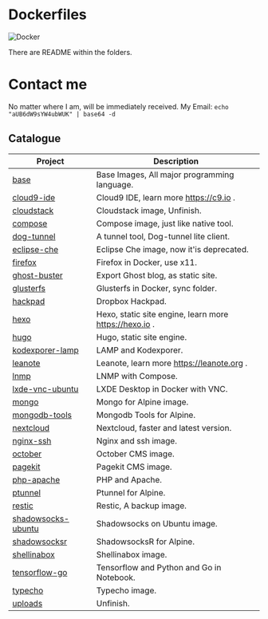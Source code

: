 # Dockerfiles

![Docker](https://assets-cdn.github.com/images/icons/emoji/unicode/1f433.png)

There are README within the folders.

# Contact me
No matter where I am, will be immediately received.
My Email: `echo "aUB6dW9sYW4ubWUK" | base64 -d`

## Catalogue
| Project                                  | Description                              |
| ---------------------------------------- | ---------------------------------------- |
| [base](https://github.com/izuolan/dockerfiles/blob/master/base) | Base Images, All major programming language. |
| [cloud9-ide](https://github.com/izuolan/dockerfiles/blob/master/cloud9-ide) | Cloud9 IDE, learn more https://c9.io .   |
| [cloudstack](https://github.com/izuolan/dockerfiles/blob/master/cloudstack) | Cloudstack image, Unfinish.              |
| [compose](https://github.com/izuolan/dockerfiles/blob/master/compose) | Compose image, just like native tool.    |
| [dog-tunnel](https://github.com/izuolan/dockerfiles/blob/master/dog-tunnel) | A tunnel tool, Dog-tunnel lite client.   |
| [eclipse-che](https://github.com/izuolan/dockerfiles/blob/master/eclipse-che) | Eclipse Che image,  now it'is deprecated. |
| [firefox](https://github.com/izuolan/dockerfiles/blob/master/firefox) | Firefox in Docker, use x11.              |
| [ghost-buster](https://github.com/izuolan/dockerfiles/blob/master/ghost-buster) | Export Ghost blog, as static site.       |
| [glusterfs](https://github.com/izuolan/dockerfiles/blob/master/glusterfs) | Glusterfs in Docker, sync folder.        |
| [hackpad](https://github.com/izuolan/dockerfiles/blob/master/hackpad) | Dropbox Hackpad.                         |
| [hexo](https://github.com/izuolan/dockerfiles/blob/master/hexo) | Hexo, static site engine, learn more https://hexo.io . |
| [hugo](https://github.com/izuolan/dockerfiles/blob/master/hugo) | Hugo, static site engine.                |
| [kodexporer-lamp](https://github.com/izuolan/dockerfiles/blob/master/kodexporer-lamp) | LAMP and Kodexporer.                     |
| [leanote](https://github.com/izuolan/dockerfiles/blob/master/leanote) | Leanote, learn more https://leanote.org . |
| [lnmp](https://github.com/izuolan/dockerfiles/blob/master/lnmp) | LNMP with Compose.                       |
| [lxde-vnc-ubuntu](https://github.com/izuolan/dockerfiles/blob/master/lxde-vnc-ubuntu) | LXDE Desktop in Docker with VNC.         |
| [mongo](https://github.com/izuolan/dockerfiles/blob/master/mongo) | Mongo for Alpine image.                  |
| [mongodb-tools](https://github.com/izuolan/dockerfiles/blob/master/mongodb-tools) | Mongodb Tools for Alpine.                |
| [nextcloud](https://github.com/izuolan/dockerfiles/blob/master/nextcloud) | Nextcloud, faster and latest version.    |
| [nginx-ssh](https://github.com/izuolan/dockerfiles/blob/master/nginx-ssh) | Nginx and ssh image.                     |
| [october](https://github.com/izuolan/dockerfiles/blob/master/october) | October CMS image.                       |
| [pagekit](https://github.com/izuolan/dockerfiles/blob/master/pagekit) | Pagekit CMS image.                       |
| [php-apache](https://github.com/izuolan/dockerfiles/blob/master/php-apache) | PHP and Apache.                          |
| [ptunnel](https://github.com/izuolan/dockerfiles/blob/master/ptunnel) | Ptunnel  for Alpine.                     |
| [restic](https://github.com/izuolan/dockerfiles/blob/master/restic) | Restic, A backup image.                  |
| [shadowsocks-ubuntu](https://github.com/izuolan/dockerfiles/blob/master/shadowsocks-ubuntu) | Shadowsocks on Ubuntu image.             |
| [shadowsocksr](https://github.com/izuolan/dockerfiles/blob/master/shadowsocksr) | ShadowsocksR for Alpine.                 |
| [shellinabox](https://github.com/izuolan/dockerfiles/blob/master/shellinabox) | Shellinabox image.                       |
| [tensorflow-go](https://github.com/izuolan/dockerfiles/blob/master/tensorflow-go) | Tensorflow and Python and Go in Notebook. |
| [typecho](https://github.com/izuolan/dockerfiles/blob/master/typecho) | Typecho image.                           |
| [uploads](https://github.com/izuolan/dockerfiles/blob/master/uploads) | Unfinish.                                |

